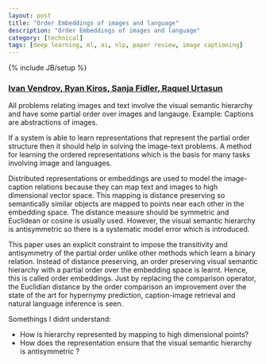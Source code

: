 ```yaml
---
layout: post
title: "Order Embeddings of images and language"
description: "Order Embeddings of images and language"
category: [technical]
tags: [deep learning, ml, ai, nlp, paper review, image captioning]
---
```

{% include JB/setup %}


### [Ivan Vendrov, Ryan Kiros, Sanja Fidler, Raquel Urtasun](http://arxiv.org/abs/1511.06361)

All problems relating images and text involve the visual semantic hierarchy and have some partial order over images and langauge. Example: Captions are abstractions of images. 

If a system is able to learn representations that represent the partial order structure then it should help in solving the image-text problems. A method for learning the ordered representations which is the basis for many tasks involving image and languages. 

Distributed representations or embeddings are used to model the image-caption relations because they can map text and images to high dimensional vector space. This mapping is distance preserving so semantically similar objects are mapped to points near each other in the embedding space. The distance measure should be symmetric and Euclidean or cosine is usually used. However, the visual semantic hierarchy is antisymmetric so there is a systematic model error which is introduced. 

This paper uses an explicit constraint to impose the transitivity and antisymmetry of the partial order unlike other methods which learn a binary relation. Instead of distance preserving, an order preserving visual semantic hierarchy with a partial order over the embedding space is learnt. Hence, this is called order embeddings. Just by replacing the comparison operator, the Euclidian distance by the order comparison an improvement over the state of the art for hypernymy prediction, caption-image retrieval and natural language inference is seen. 

Somethings I didnt understand: 

- How is hierarchy represented by mapping to high dimensional points?
- How does the representation ensure that the visual semantic hierarchy is antisymmetric ?


